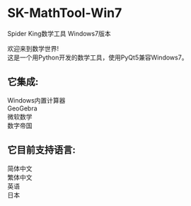 # SK-MathTool-Win7  
Spider King数学工具 Windows7版本  
  
欢迎来到数学世界!  
这是一个用Python开发的数学工具，使用PyQt5兼容Windows7。
  
## 它集成:  
Windows内置计算器  
GeoGebra  
微软数学  
数字帝国  
  
## 它目前支持语言:  
简体中文  
繁体中文  
英语  
日本  
